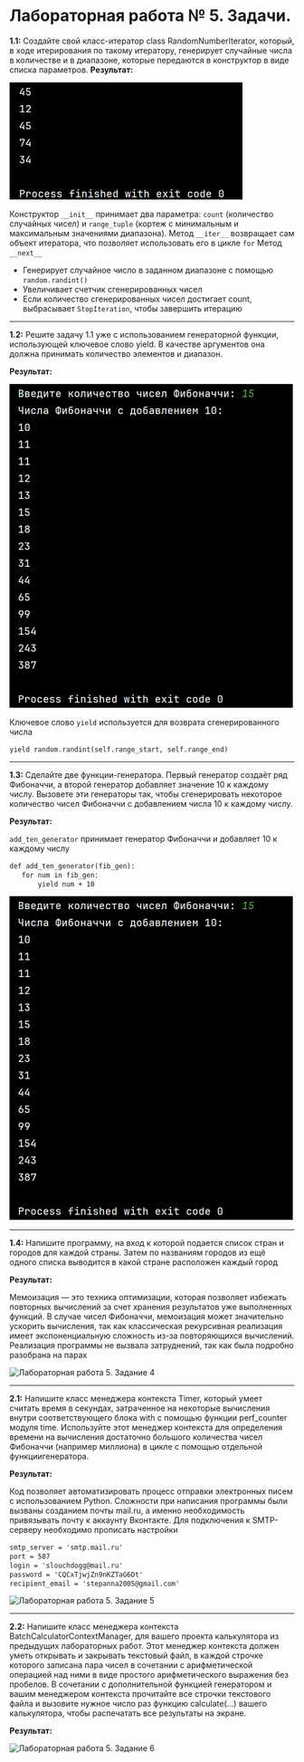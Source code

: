 # Лабораторная работа № 5. Задачи.
**1.1:** Создайте свой класс-итератор class RandomNumberIterator, который, в ходе итерирования по такому итератору, генерирует случайные числа в количестве и в диапазоне, которые передаются в конструктор в виде списка параметров.
**Результат:**

![Лабораторная работа 5. Задание 1](https://github.com/Stepanova-Anna/Programming-2/blob/main/img/LR5_T1.png)

Конструктор ```__init__``` принимает два параметра: ```count``` (количество случайных чисел) и ```range_tuple``` (кортеж с минимальным и максимальным значениями диапазона).
Метод ```__iter__``` возвращает сам объект итератора, что позволяет использовать его в цикле ```for```
Метод ```__next__```
   - Генерирует случайное число в заданном диапазоне с помощью ```random.randint()```
   - Увеличивает счетчик сгенерированных чисел
   - Если количество сгенерированных чисел достигает count, выбрасывает ```StopIteration```, чтобы завершить итерацию

---
**1.2:** Решите задачу 1.1 уже с использованием генераторной функции, использующей ключевое слово yield. В качестве аргументов она должна
принимать количество элементов и диапазон.


**Результат:**

![Лабораторная работа 5. Задание 3](https://github.com/Stepanova-Anna/Programming-2/blob/main/img/LR5_T3.png)

Ключевое слово ```yield``` используется для возврата сгенерированного числа
```
yield random.randint(self.range_start, self.range_end)
```

---
**1.3:** Сделайте две функции-генератора. Первый генератор создаёт ряд Фибоначчи, а второй генератор добавляет значение 10 к каждому числу.
Вызовете эти генераторы так, чтобы сгенерировать некоторое количество чисел Фибоначчи с добавлением числа 10 к каждому числу.

**Результат:**

 ```add_ten_generator``` принимает генератор Фибоначчи и добавляет 10 к каждому числу
 ```
def add_ten_generator(fib_gen):
    for num in fib_gen:
        yield num + 10
```

![Лабораторная работа 5. Задание 3](https://github.com/Stepanova-Anna/Programming-2/blob/main/img/LR5_T3.png)
 

---
**1.4:** Напишите программу, на вход к которой подается список стран и городов для каждой страны. Затем по названиям городов из ещё одного
списка выводится в какой стране расположен каждый город

**Результат:**

Мемоизация — это техника оптимизации, которая позволяет избежать повторных вычислений за счет хранения результатов уже выполненных функций. В случае чисел Фибоначчи, мемоизация может значительно ускорить вычисления, так как классическая рекурсивная реализация имеет экспоненциальную сложность из-за повторяющихся вычислений. 
Реализация программы не вызвала затруднений, так как была подробно разобрана на парах

![Лабораторная работа 5. Задание 4](https://github.com/Stepanova-Anna/Programming-2/blob/main/img/LR5_T4.png)


---
**2.1:** Напишите класс менеджера контекста Timer, который умеет считать
время в секундах, затраченное на некоторые вычисления внутри соответствующего блока with с помощью функции perf_counter модуля time. Используйте этот менеджер контекста для определения времени на вычисления достаточно большого количества чисел Фибоначчи (например миллиона) в цикле с помощью отдельной функциигенератора.

**Результат:**

Код позволяет автоматизировать процесс отправки электронных писем с использованием Python. Сложности при написания программы были вызваны созданием почты mail.ru, а именно необходимость привязывать почту к аккаунту Вконтакте. 
Для подключения к SMTP-серверу необходимо прописать настройки 
```
smtp_server = 'smtp.mail.ru'
port = 587
login = 'slouchdogg@mail.ru'
password = 'CQCxTjwjZn9nKZTaG6Dt'
recipient_email = 'stepanna2005@gmail.com'
```

![Лабораторная работа 5. Задание 5](https://github.com/Stepanova-Anna/Programming-2/blob/main/img/LR5_T5.png)


---
**2.2:** Напишите класс менеджера контекста BatchCalculatorContextManager,
для вашего проекта калькулятора из предыдущих лабораторных работ. Этот менеджер контекста должен уметь открывать и закрывать текстовый файл, в каждой строчке которого записана пара чисел в
сочетании с арифметической операцией над ними в виде простого
арифметического выражения без пробелов. В сочетании с дополнительной функцией генератором и вашим менеджером контекста прочитайте все строчки текстового файла и вызовите нужное число раз
функцию calculate(...) вашего калькулятора, чтобы распечатать
все результаты на экране.

**Результат:**

![Лабораторная работа 5. Задание 6](https://github.com/Stepanova-Anna/Programming-2/blob/main/img/LR5_T6.png)


